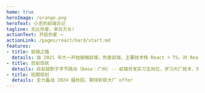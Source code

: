 ```yaml
---
home: true
heroImage: /orange.png
heroText: 小丞的前端日记
tagline: 无比热爱，来日方长!
actionText: 开启热爱 →
actionLink: /pages/react/hard/start.md
features:
- title: 前端之路
  details: 自 2021 年大一开始接触前端，热爱前端，主要技术栈 React + TS，对 React 源码有深入的理解。
- title: 目前现状
  details: 目前就职于字节跳动（base：广州）-- 前端开发实习生岗位，学习大厂技术、体验团队协作的规范流程、积累实习经验。
- title: 短期规划
  details: 全力备战 2024 届秋招，期待斩获大厂 offer
---
```

<!-- 
<ClientOnly>~~~~
  <BottomData/>
</ClientOnly> -->